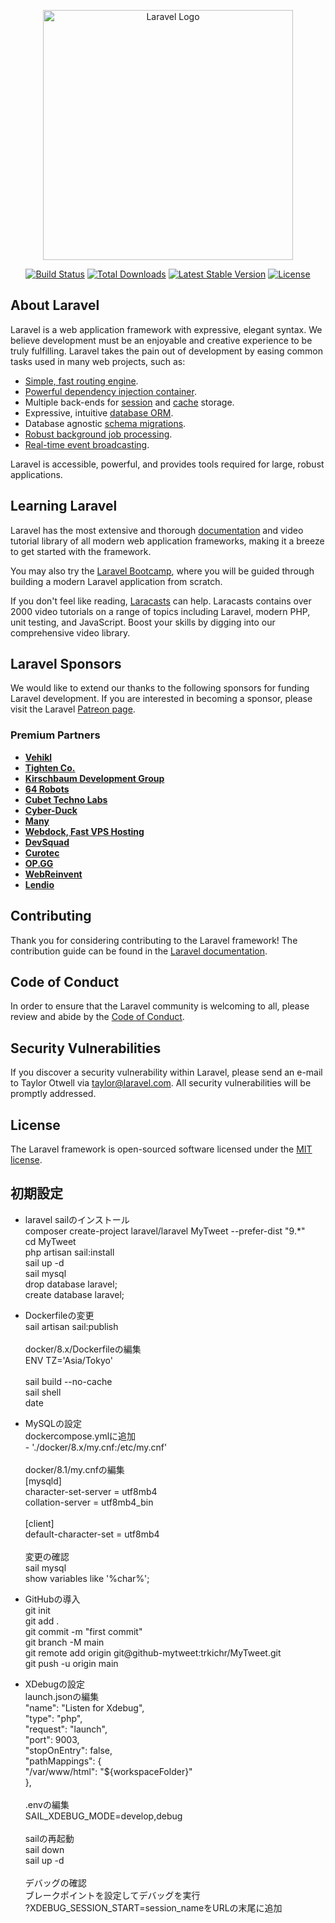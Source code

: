 <p align="center"><a href="https://laravel.com" target="_blank"><img src="https://raw.githubusercontent.com/laravel/art/master/logo-lockup/5%20SVG/2%20CMYK/1%20Full%20Color/laravel-logolockup-cmyk-red.svg" width="400" alt="Laravel Logo"></a></p>

<p align="center">
<a href="https://github.com/laravel/framework/actions"><img src="https://github.com/laravel/framework/workflows/tests/badge.svg" alt="Build Status"></a>
<a href="https://packagist.org/packages/laravel/framework"><img src="https://img.shields.io/packagist/dt/laravel/framework" alt="Total Downloads"></a>
<a href="https://packagist.org/packages/laravel/framework"><img src="https://img.shields.io/packagist/v/laravel/framework" alt="Latest Stable Version"></a>
<a href="https://packagist.org/packages/laravel/framework"><img src="https://img.shields.io/packagist/l/laravel/framework" alt="License"></a>
</p>

## About Laravel

Laravel is a web application framework with expressive, elegant syntax. We believe development must be an enjoyable and creative experience to be truly fulfilling. Laravel takes the pain out of development by easing common tasks used in many web projects, such as:

- [Simple, fast routing engine](https://laravel.com/docs/routing).
- [Powerful dependency injection container](https://laravel.com/docs/container).
- Multiple back-ends for [session](https://laravel.com/docs/session) and [cache](https://laravel.com/docs/cache) storage.
- Expressive, intuitive [database ORM](https://laravel.com/docs/eloquent).
- Database agnostic [schema migrations](https://laravel.com/docs/migrations).
- [Robust background job processing](https://laravel.com/docs/queues).
- [Real-time event broadcasting](https://laravel.com/docs/broadcasting).

Laravel is accessible, powerful, and provides tools required for large, robust applications.

## Learning Laravel

Laravel has the most extensive and thorough [documentation](https://laravel.com/docs) and video tutorial library of all modern web application frameworks, making it a breeze to get started with the framework.

You may also try the [Laravel Bootcamp](https://bootcamp.laravel.com), where you will be guided through building a modern Laravel application from scratch.

If you don't feel like reading, [Laracasts](https://laracasts.com) can help. Laracasts contains over 2000 video tutorials on a range of topics including Laravel, modern PHP, unit testing, and JavaScript. Boost your skills by digging into our comprehensive video library.

## Laravel Sponsors

We would like to extend our thanks to the following sponsors for funding Laravel development. If you are interested in becoming a sponsor, please visit the Laravel [Patreon page](https://patreon.com/taylorotwell).

### Premium Partners

- **[Vehikl](https://vehikl.com/)**
- **[Tighten Co.](https://tighten.co)**
- **[Kirschbaum Development Group](https://kirschbaumdevelopment.com)**
- **[64 Robots](https://64robots.com)**
- **[Cubet Techno Labs](https://cubettech.com)**
- **[Cyber-Duck](https://cyber-duck.co.uk)**
- **[Many](https://www.many.co.uk)**
- **[Webdock, Fast VPS Hosting](https://www.webdock.io/en)**
- **[DevSquad](https://devsquad.com)**
- **[Curotec](https://www.curotec.com/services/technologies/laravel/)**
- **[OP.GG](https://op.gg)**
- **[WebReinvent](https://webreinvent.com/?utm_source=laravel&utm_medium=github&utm_campaign=patreon-sponsors)**
- **[Lendio](https://lendio.com)**

## Contributing

Thank you for considering contributing to the Laravel framework! The contribution guide can be found in the [Laravel documentation](https://laravel.com/docs/contributions).

## Code of Conduct

In order to ensure that the Laravel community is welcoming to all, please review and abide by the [Code of Conduct](https://laravel.com/docs/contributions#code-of-conduct).

## Security Vulnerabilities

If you discover a security vulnerability within Laravel, please send an e-mail to Taylor Otwell via [taylor@laravel.com](mailto:taylor@laravel.com). All security vulnerabilities will be promptly addressed.

## License

The Laravel framework is open-sourced software licensed under the [MIT license](https://opensource.org/licenses/MIT).

## 初期設定
- laravel sailのインストール
<br>composer create-project laravel/laravel MyTweet --prefer-dist "9.*"
<br>cd MyTweet
<br>php artisan sail:install
<br>sail up -d
<br>sail mysql
<br>drop database laravel;
<br>create database laravel;

- Dockerfileの変更
<br>sail artisan sail:publish
<br></br>docker/8.x/Dockerfileの編集
<br>ENV TZ='Asia/Tokyo'
<br></br>sail build --no-cache
<br>sail shell
<br>date

- MySQLの設定
<br>dockercompose.ymlに追加
<br>- './docker/8.x/my.cnf:/etc/my.cnf'
<br></br>docker/8.1/my.cnfの編集
<br>[mysqld]
<br>character-set-server = utf8mb4
<br>collation-server = utf8mb4_bin
<br></br>[client]
<br>default-character-set = utf8mb4
<br></br>変更の確認
<br>sail mysql
<br>show variables like '%char%';

- GitHubの導入
<br>git init
<br>git add .
<br>git commit -m "first commit"
<br>git branch -M main
<br>git remote add origin git@github-mytweet:trkichr/MyTweet.git
<br>git push -u origin main

- XDebugの設定
<br>launch.jsonの編集
<br>"name": "Listen for Xdebug",
<br>"type": "php",
<br>"request": "launch",
<br>"port": 9003,
<br>"stopOnEntry": false,
<br>"pathMappings": {
<br>    "/var/www/html": "${workspaceFolder}"
<br>},
<br></br>.envの編集
<br>SAIL_XDEBUG_MODE=develop,debug
<br></br>sailの再起動
<br>sail down
<br>sail up -d
<br></br>デバッグの確認
<br>ブレークポイントを設定してデバッグを実行
<br>?XDEBUG_SESSION_START=session_nameをURLの末尾に追加
